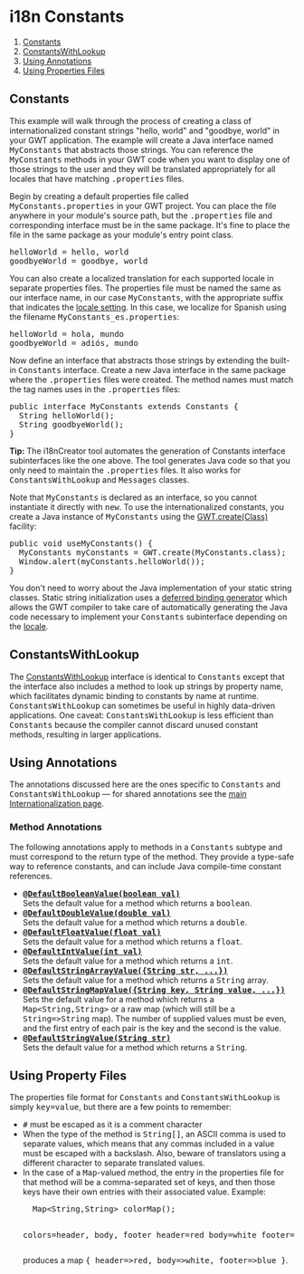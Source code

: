 i18n Constants
===

<style type="text/css"> .TODO { background-color: yellow; } </style>

<ol class="toc" id="pageToc">
  <li><a href="#Constants">Constants</a></li>
  <li><a href="#ConstantsWithLookup">ConstantsWithLookup</a></li>
  <li><a href="#ConstantsAnnotations">Using Annotations</a></li>
  <li><a href="#ConstantsProperties">Using Properties Files</a></li>
</ol>


<h2 id="Constants">Constants</h2>

<p>This example will walk through the process of creating a class of internationalized constant strings &quot;hello, world&quot; and &quot;goodbye, world&quot; in your GWT application. The example
will create a Java interface named <tt>MyConstants</tt> that abstracts those strings. You can reference the <tt>MyConstants</tt> methods in your GWT code when you want to display
one of those strings to the user and they will be translated appropriately for all locales that have matching <tt>.properties</tt> files.</p>

<p>Begin by creating a default properties file called <tt>MyConstants.properties</tt> in your GWT project. You can place the file anywhere in your module's source path, but the
<tt>.properties</tt> file and corresponding interface must be in the same package. It's fine to place the file in the same package as your module's entry point class.</p>

<pre>
helloWorld = hello, world
goodbyeWorld = goodbye, world
</pre>

<p>You can also create a localized translation for each supported locale in separate properties files. The properties file must be named the same as our interface name, in our
case <tt>MyConstants</tt>, with the appropriate suffix that indicates the <a href="DevGuideI18nLocale.html#LocaleSpecifying">locale setting</a>. In this case, we localize
for Spanish using the filename <tt>MyConstants_es.properties</tt>:</p>

<pre>
helloWorld = hola, mundo
goodbyeWorld = adiós, mundo
</pre>

<p>Now define an interface that abstracts those strings by extending the built-in <tt>Constants</tt> interface. Create a new Java interface in the same package where the
<tt>.properties</tt> files were created. The method names must match the tag names uses in the <tt>.properties</tt> files:</p>

<pre class="prettyprint">
public interface MyConstants extends Constants {
  String helloWorld();
  String goodbyeWorld();
}
</pre>

<p class="note"><strong>Tip:</strong> The i18nCreator tool automates the generation of Constants interface subinterfaces like the one above. The tool generates Java code so that you only need to
maintain the <tt>.properties</tt> files. It also works for <tt>ConstantsWithLookup</tt> and <tt>Messages</tt> classes.</p>

<p>Note that <tt>MyConstants</tt> is declared as an interface, so you cannot instantiate it directly with <tt>new</tt>. To use the internationalized constants, you create a Java
instance of <tt>MyConstants</tt> using the <a href="/javadoc/latest/com/google/gwt/core/client/GWT.html#create(java.lang.Class)">GWT.create(Class)</a> facility:</p>

<pre class="prettyprint">
public void useMyConstants() {
  MyConstants myConstants = GWT.create(MyConstants.class);
  Window.alert(myConstants.helloWorld());
}
</pre>

<p>You don't need to worry about the Java implementation of your static string classes. Static string initialization uses a <a href="DevGuideCodingBasics.html#DevGuideDeferredBinding">deferred binding generator</a> which allows the GWT
compiler to take care of automatically generating the Java code necessary to implement your <tt>Constants</tt> subinterface depending on the <a href="DevGuideI18nLocale.html">locale</a>.</p>

<h2 id="ConstantsWithLookup">ConstantsWithLookup</h2>

<p>The <a href="/javadoc/latest/com/google/gwt/i18n/client/ConstantsWithLookup.html">ConstantsWithLookup</a> interface is
identical to <tt>Constants</tt> except that the interface also includes a method to look up strings by property name, which facilitates dynamic binding to constants by name at
runtime. <tt>ConstantsWithLookup</tt> can sometimes be useful in highly data-driven applications. One caveat: <tt>ConstantsWithLookup</tt> is less efficient than
<tt>Constants</tt> because the compiler cannot discard unused constant methods,
resulting in larger applications.</p>

<h2 id="ConstantsAnnotations">Using Annotations</h2>

<p>The annotations discussed here are the ones specific to <tt>Constants</tt>
and <tt>ConstantsWithLookup</tt> &mdash; for shared annotations see the <a
href="DevGuideI18n.html#DevGuideAnnotations">main Internationalization
page</a>.</p>

<h3>Method Annotations</h3>
<p>The following annotations apply to methods in a <tt>Constants</tt> subtype
and must correspond to the return type of the method.  They provide a type-safe
way to reference constants, and can include Java compile-time constant
references.
<ul>
<li><strong><tt><a
href="/javadoc/latest/com/google/gwt/i18n/client/Constants.DefaultBooleanValue.html">@DefaultBooleanValue(boolean val)</a></tt></strong><br/>
Sets the default value for a method which returns a <tt>boolean</tt>.</li>
<li><strong><tt><a
href="/javadoc/latest/com/google/gwt/i18n/client/Constants.DefaultDoubleValue.html">@DefaultDoubleValue(double val)</a></tt></strong><br/>
Sets the default value for a method which returns a <tt>double</tt>.</li>
<li><strong><tt><a
href="/javadoc/latest/com/google/gwt/i18n/client/Constants.DefaultFloatValue.html">@DefaultFloatValue(float val)</a></tt></strong><br/>
Sets the default value for a method which returns a <tt>float</tt>.</li>
<li><strong><tt><a
href="/javadoc/latest/com/google/gwt/i18n/client/Constants.DefaultIntValue.html">@DefaultIntValue(int val)</a></tt></strong><br/>
Sets the default value for a method which returns a <tt>int</tt>.</li>
<li><strong><tt><a
href="/javadoc/latest/com/google/gwt/i18n/client/Constants.DefaultStringArrayValue.html">@DefaultStringArrayValue({String str, ...})</a></tt></strong><br/>
Sets the default value for a method which returns a <tt>String</tt> array.</li>
<li><strong><tt><a
href="/javadoc/latest/com/google/gwt/i18n/client/Constants.DefaultStringMapValue.html">@DefaultStringMapValue({String key, String value,
...})</a></tt></strong><br/>
Sets the default value for a method which returns a
<tt>Map&lt;String,String&gt;</tt> or a raw map (which will still be a
<tt>String=&gt;String</tt> map).  The number of supplied values must be even,
and the first entry of each pair is the key and the second is the value.</li>
<li><strong><tt><a
href="/javadoc/latest/com/google/gwt/i18n/client/Constants.DefaultStringValue.html">@DefaultStringValue(String str)</a></tt></strong><br/>
Sets the default value for a method which returns a <tt>String</tt>.</li>
</ul>

<h2 id="ConstantsProperties">Using Property Files</h2>

<p>The properties file format for <tt>Constants</tt> and
<tt>ConstantsWithLookup</tt> is simply <tt>key=value</tt>, but there are a few
points to remember:
<ul>
  <li><tt>#</tt> must be escaped as it is a comment character</li>
  <li>When the type of the method is <tt>String[]</tt>, an ASCII comma is used
  to separate values, which means that any commas included in a value must be
  escaped with a backslash.  Also, beware of translators using a different
  character to separate translated values.</li>
  <li>In the case of a <tt>Map</tt>-valued method, the entry in the properties
  file for that method will be a comma-separated set of keys, and then those
  keys have their own entries with their associated value.  Example:
  <pre class="prettyprint">
  Map&lt;String,String&gt; colorMap();

  colors=header, body, footer
  header=red
  body=white
  footer=blue
  </pre><p/>
produces a map <tt>{ header=&gt;red, body=&gt;white, footer=&gt;blue
}</tt>.</li>
</ul>